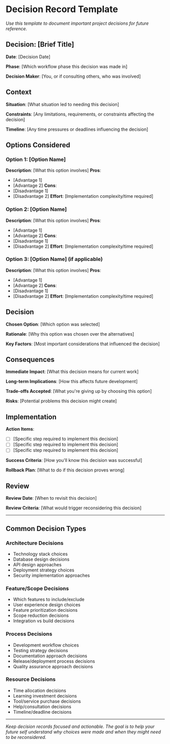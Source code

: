 # Decision Record Template

*Use this template to document important project decisions for future reference.*

## Decision: [Brief Title]

**Date**: [Decision Date]

**Phase**: [Which workflow phase this decision was made in]

**Decision Maker**: [You, or if consulting others, who was involved]

## Context

**Situation**: [What situation led to needing this decision]

**Constraints**: [Any limitations, requirements, or constraints affecting the decision]

**Timeline**: [Any time pressures or deadlines influencing the decision]

## Options Considered

### Option 1: [Option Name]
**Description**: [What this option involves]
**Pros**: 
- [Advantage 1]
- [Advantage 2]
**Cons**: 
- [Disadvantage 1]  
- [Disadvantage 2]
**Effort**: [Implementation complexity/time required]

### Option 2: [Option Name]
**Description**: [What this option involves]
**Pros**: 
- [Advantage 1]
- [Advantage 2]
**Cons**: 
- [Disadvantage 1]
- [Disadvantage 2]
**Effort**: [Implementation complexity/time required]

### Option 3: [Option Name] (if applicable)
**Description**: [What this option involves]
**Pros**: 
- [Advantage 1]
- [Advantage 2]
**Cons**: 
- [Disadvantage 1]
- [Disadvantage 2]
**Effort**: [Implementation complexity/time required]

## Decision

**Chosen Option**: [Which option was selected]

**Rationale**: [Why this option was chosen over the alternatives]

**Key Factors**: [Most important considerations that influenced the decision]

## Consequences

**Immediate Impact**: [What this decision means for current work]

**Long-term Implications**: [How this affects future development]

**Trade-offs Accepted**: [What you're giving up by choosing this option]

**Risks**: [Potential problems this decision might create]

## Implementation

**Action Items**: 
- [ ] [Specific step required to implement this decision]
- [ ] [Specific step required to implement this decision]
- [ ] [Specific step required to implement this decision]

**Success Criteria**: [How you'll know this decision was successful]

**Rollback Plan**: [What to do if this decision proves wrong]

## Review

**Review Date**: [When to revisit this decision]

**Review Criteria**: [What would trigger reconsidering this decision]

---

## Common Decision Types

### Architecture Decisions
- Technology stack choices
- Database design decisions  
- API design approaches
- Deployment strategy choices
- Security implementation approaches

### Feature/Scope Decisions
- Which features to include/exclude
- User experience design choices
- Feature prioritization decisions
- Scope reduction decisions
- Integration vs build decisions

### Process Decisions
- Development workflow choices
- Testing strategy decisions
- Documentation approach decisions
- Release/deployment process decisions
- Quality assurance approach decisions

### Resource Decisions
- Time allocation decisions
- Learning investment decisions
- Tool/service purchase decisions
- Help/consultation decisions
- Timeline/deadline decisions

---

*Keep decision records focused and actionable. The goal is to help your future self understand why choices were made and when they might need to be reconsidered.*